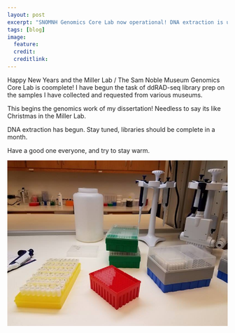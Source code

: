 ```yaml
---
layout: post
excerpt: "SNOMNH Genomics Core Lab now operational! DNA extraction is underway! "
tags: [blog]
image:
  feature: 
  credit: 
  creditlink: 
---
```


Happy New Years and the Miller Lab / The Sam Noble Museum Genomics Core Lab is coomplete! I have begun the task of ddRAD-seq library prep on the samples I have collected and requested from various museums.

This begins the genomics work of my dissertation! Needless to say its like Christmas in the Miller Lab. 

DNA extraction has begun. Stay tuned, libraries should be complete in a month. 

Have a good one everyone, and try to stay warm. 

![Genomics Lab](/images/genomics.jpg)

